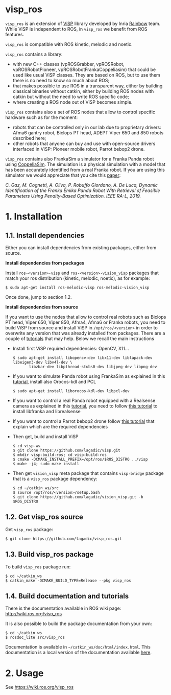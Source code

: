visp_ros
========

`visp_ros` is an extension of [ViSP](https://visp.inria.fr/) library developed by Inria [Rainbow](https://team.inria.fr/rainbow/) team. While ViSP is independent to ROS, in `visp_ros` we benefit from ROS features.

`visp_ros` is compatible with ROS kinetic, melodic and noetic.

`visp_ros` contains a library:

- with new C++ classes (vpROSGrabber, vpROSRobot, vpROSRobotPioneer, vpROSRobotFrankaCoppeliasim) that could be used like usual ViSP classes. They are based on ROS, but to use them there is no need to know so much about ROS;
- that makes possible to use ROS in a transparent way, either by building classical binaries without catkin, either by building ROS nodes with catkin but without the need to write ROS specific code;
- where creating a ROS node out of ViSP becomes simple.

`visp_ros` contains also a set of ROS nodes that allow to control specific hardware such as for the moment:

- robots that can be controlled only in our lab due to proprietary drivers: Afma6 gantry robot, Biclops PT head, ADEPT Viper 650 and 850 robots described here;
- other robots that anyone can buy and use with open-source drivers interfaced in ViSP: Pioneer mobile robot, Parrot bebop2 drone.

`visp_ros` contains also FrankaSim a simulator for a Franka Panda robot using [CoppeliaSim](https://www.coppeliarobotics.com/). The simulation is a physical simulation with a model that has been accurately identified from a real Franka robot. If you are using this simulator we would appreciate that you cite this [paper](http://rainbow-doc.irisa.fr/publi/publi/Gaz19a-eng.html):

*C. Gaz, M. Cognetti, A. Oliva, P. Robuffo Giordano, A. De Luca, Dynamic Identification of the Franka Emika Panda Robot With Retrieval of Feasible Parameters Using Penalty-Based Optimization. IEEE RA-L, 2019.*

# 1. Installation

## 1.1. Install dependencies 

Either you can install dependencies from existing packages, either from source.

**Install dependencies from packages**

Install `ros-<version>-visp` and `ros-<version>-vision_visp` packages that match your ros distribution (kinetic, melodic, noetic), as for example:

  ```
  $ sudo apt-get install ros-melodic-visp ros-melodic-vision_visp
  ```

Once done, jump to section 1.2. 

**Install dependencies from source**

If you want to use the nodes that allow to control real robots such as Biclops PT head, Viper 650, Viper 850, Afma4, Afma6 or Franka robots, you need to build ViSP from source and install ViSP in `/opt/ros/<version>` in order to overwrite any version that was already installed from packages. There are a couple of [tutorials](https://visp-doc.inria.fr/doxygen/visp-daily/tutorial-install-ubuntu.html) that may help. Below we recall the main instructions

- Install first ViSP required dependencies: OpenCV, X11... 

  ```
  $ sudo apt-get install libopencv-dev libx11-dev liblapack-dev libeigen3-dev libv4l-dev \
         libzbar-dev libpthread-stubs0-dev libjpeg-dev libpng-dev
  ```

- If you want to simulate Panda robot using FrankaSim as explained in this [tutorial](http://docs.ros.org/en/noetic/api/visp_ros/html/tutorial-franka-coppeliasim.html),
  install also Orocos-kdl and PCL

  ```
  $ sudo apt-get install liborocos-kdl-dev libpcl-dev
  ```

- If you want to control a real Panda robot equipped with a Realsense camera as explained in this [tutorial](http://docs.ros.org/en/noetic/api/visp_ros/html/tutorial-franka-coppeliasim.html),
  you need to follow [this tutorial](https://visp-doc.inria.fr/doxygen/visp-daily/tutorial-franka-pbvs.html) to install libfranka and librealsense

- If you want to control a Parrot bebop2 drone follow [this tutorial](http://wiki.ros.org/visp_ros/Tutorials/How%20to%20do%20visual%20servoing%20with%20Parrot%20Bebop%202%20drone%20and%20visp_ros) that explain which are the required dependencies

- Then get, build and install ViSP

  ```
  $ cd visp-ws
  $ git clone https://github.com/lagadic/visp.git
  $ mkdir visp-build-ros; cd visp-build-ros
  $ cmake -DCMAKE_INSTALL_PREFIX=/opt/ros/$ROS_DISTRO ../visp
  $ make -j4; sudo make install
  ```

- Then get `vision_visp` meta package that contains `visp-bridge` package that is a `visp_ros` package dependency:

  ```
  $ cd ~/catkin_ws/src
  $ source /opt/ros/<version>/setup.bash
  $ git clone https://github.com/lagadic/vision_visp.git -b $ROS_DISTRO
  ```

## 1.2. Get visp_ros source

Get `visp_ros` package:

  ```
  $ git clone https://github.com/lagadic/visp_ros.git
  ```

## 1.3. Build visp_ros package

To build `visp_ros` package run:

  ```
  $ cd ~/catkin_ws
  $ catkin_make -DCMAKE_BUILD_TYPE=Release --pkg visp_ros
  ```

## 1.4. Build documentation and tutorials

There is the documentation available in ROS wiki page: http://wiki.ros.org/visp_ros

It is also possible to build the package documentation from your own:

  ```
  $ cd ~/catkin_ws
  $ rosdoc_lite src/visp_ros
  ```

Documentation is available in `~/catkin_ws/doc/html/index.html`.
This documentation is a local version of the documentation available [here](http://docs.ros.org/en/noetic/api/visp_ros/html/index.html).

# 2. Usage

See https://wiki.ros.org/visp_ros
